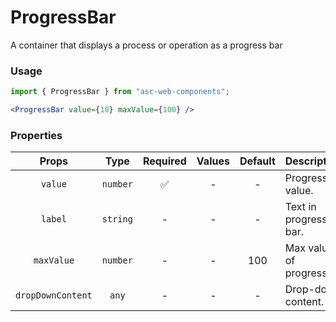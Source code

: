 # ProgressBar

A container that displays a process or operation as a progress bar

### Usage

```js
import { ProgressBar } from "asc-web-components";
```

```jsx
<ProgressBar value={10} maxValue={100} />
```

### Properties

|       Props       |   Type   | Required | Values | Default | Description            |
| :---------------: | :------: | :------: | :----: | :-----: | ---------------------- |
|      `value`      | `number` |    ✅    |   -    |    -    | Progress value.        |
|      `label`      | `string` |    -     |   -    |    -    | Text in progress-bar.  |
|    `maxValue`     | `number` |    -     |   -    |   100   | Max value of progress. |
| `dropDownContent` |  `any`   |    -     |   -    |    -    | Drop-down content.     |
